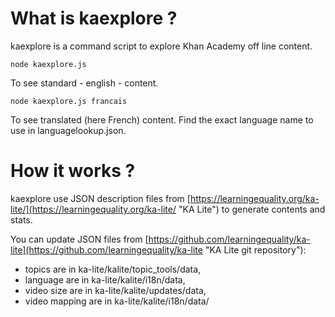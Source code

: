 # What is kaexplore ?

kaexplore is a command script to explore Khan Academy off line content.

	node kaexplore.js 
   
To see standard - english - content.

	node kaexplore.js francais
   
To see translated (here French) content. Find the exact language name to use in languagelookup.json.


# How it works ?

kaexplore use JSON description files from [https://learningequality.org/ka-lite/](https://learningequality.org/ka-lite/ "KA Lite") to generate contents and stats.

You can update JSON files from [https://github.com/learningequality/ka-lite](https://github.com/learningequality/ka-lite "KA Lite git repository"):

- topics are in ka-lite/kalite/topic_tools/data,
- language are in ka-lite/kalite/i18n/data,
- video size are in ka-lite/kalite/updates/data,
- video mapping are in ka-lite/kalite/i18n/data/




